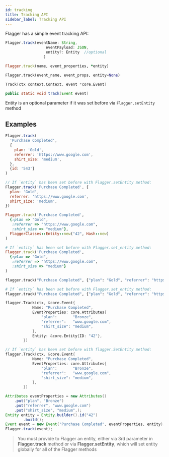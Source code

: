 ```yaml
---
id: tracking
title: Tracking API
sidebar_label: Tracking API
---
```


Flagger has a simple event tracking API:

<!--DOCUSAURUS_CODE_TABS-->
<!--Javascript-->

```javascript
Flagger.track(eventName: String,
                  eventPayload: JSON,
                  entity?: Entity  //optional
                 )
```

<!--Ruby-->

```ruby
Flagger.track(name, event_properties, *entity)
```

<!--Python-->

```python
Flagger.track(event_name, event_props, entity=None)
```

<!--Go-->

```go
Track(ctx context.Context, event *core.Event)
```

<!--Java-->

```java
public static void track(Event event)
```

<!--END_DOCUSAURUS_CODE_TABS-->

Entity is an optional parameter if it was set before via `Flagger.setEntity` method

## Examples

<!--DOCUSAURUS_CODE_TABS-->
<!--Javascript-->

```js
Flagger.track(
  'Purchase Completed',
  {
    plan: 'Gold',
    referrer: 'https://www.google.com',
    shirt_size: 'medium',
  },
  {id: '543'}
)

// If `entity` has been set before with Flagger.setEntity method:
Flagger.track('Purchase Completed', {
  plan: 'Gold',
  referrer: 'https://www.google.com',
  shirt_size: 'medium',
})
```

<!--Ruby-->

```ruby
Flagger.track('Purchase Completed',
  {:plan => "Gold",
   :referrer => "https://www.google.com",
   :shirt_size => "medium"},
  FlaggerClasses::Entity::new("42", Hash::new)
)

# If `entity` has been set before with Flagger.set_entity method:
Flagger.track('Purchase Completed',
  {:plan => "Gold",
   :referrer => "https://www.google.com",
   :shirt_size => "medium"}
)
```

<!--Python-->

```python
flagger.track("Purchase Completed", {"plan": "Gold", "referrer": "https://www.google.com", "shirt_size": "medium"}, {"id": "543"})

# If `entity` has been set before with Flagger.set_entity method:
flagger.track("Purchase Completed", {"plan": "Gold", "referrer": "https://www.google.com", "shirt_size": "medium"})
```

<!--Go-->

```go
flagger.Track(ctx, &core.Event{
			Name: "Purchase Completed",
			EventProperties: core.Attributes{
				"plan":       "Bronze",
				"referrer":   "www.google.com",
				"shirt_size": "medium",
			},
			Entity: &core.Entity{ID: "42"},
		})

// If `entity` has been set before with flagger.SetEntity method:
flagger.Track(ctx, &core.Event{
			Name: "Purchase Completed",
			EventProperties: core.Attributes{
				"plan":       "Bronze",
				"referrer":   "www.google.com",
				"shirt_size": "medium",
			},
		})
```

<!--Java-->

```java
Attributes eventProperties = new Attributes()
    .put("plan", "Bronze")
    .put("referrer", "www.google.com")
    .put("shirt_size", "medium",);
Entity entity = Entity.builder().id("42")
        .build();
Event event = new Event("Purchase Completed", eventProperties, entity);
Flagger.track(event);
```

<!--END_DOCUSAURUS_CODE_TABS-->

> You must provide to Flagger an entity, either via 3rd parameter in **Flagger.track** method or via **Flagger.setEntity**, which will set
> entity globally for all of the Flagger methods

